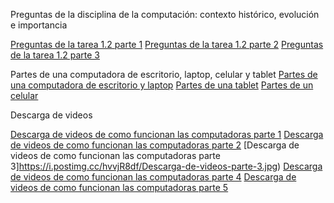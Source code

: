 Preguntas de la disciplina de la computación: contexto histórico, evolución e importancia

[Preguntas de la tarea 1.2 parte 1](https://i.postimg.cc/wBRDTCVx/Whats-App-Image-2023-08-27-at-6-17-24-PM-8.jpg)
[Preguntas de la tarea 1.2 parte 2](https://i.postimg.cc/QxPtxHn5/Whats-App-Image-2023-08-27-at-6-17-24-PM-7.jpg) 
[Preguntas de la tarea 1.2 parte 3](https://i.postimg.cc/TYZdvBpJ/Whats-App-Image-2023-08-27-at-6-17-24-PM-6.jpg)



Partes de una computadora de escritorio, laptop, celular y tablet
[Partes de una computadora de escritorio y laptop](https://postimg.cc/2V0Ys91P)
[Partes de una tablet](https://postimg.cc/0zZzHCvQ)
[Partes de un celular](https://postimg.cc/5QM9tHJT)


Descarga de videos

[Descarga de videos de como funcionan las computadoras parte 1](https://i.postimg.cc/8P3FDYwD/Descarga-de-videos-parte-1.jpg)
[Descarga de videos de como funcionan las computadoras parte 2](https://i.postimg.cc/43vn6xGN/Descarga-de-videos-parte-2.jpg)
[Descarga de videos de como funcionan las computadoras parte 3]https://i.postimg.cc/hvvjR8df/Descarga-de-videos-parte-3.jpg)
[Descarga de videos de como funcionan las computadoras parte 4](https://i.postimg.cc/zfNGGYhm/Descarga-de-videos-parte-4.jpg)
[Descarga de videos de como funcionan las computadoras parte 5](https://i.postimg.cc/MZLZjQBm/Descarga-de-videos-parte-5.jpg)


